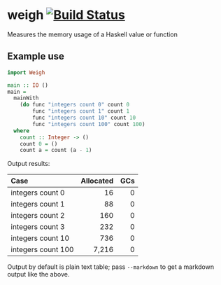 # weigh [![Build Status](https://travis-ci.org/fpco/weigh.svg)](https://travis-ci.org/fpco/weigh)

Measures the memory usage of a Haskell value or function

## Example use

``` haskell
import Weigh

main :: IO ()
main =
  mainWith
    (do func "integers count 0" count 0
        func "integers count 1" count 1
        func "integers count 10" count 10
        func "integers count 100" count 100)
  where
    count :: Integer -> ()
    count 0 = ()
    count a = count (a - 1)
```

Output results:

|Case|Allocated|GCs|
|:---|---:|---:|
|integers count 0|16|0|
|integers count 1|88|0|
|integers count 2|160|0|
|integers count 3|232|0|
|integers count 10|736|0|
|integers count 100|7,216|0|

Output by default is plain text table; pass `--markdown` to get a
markdown output like the above.
